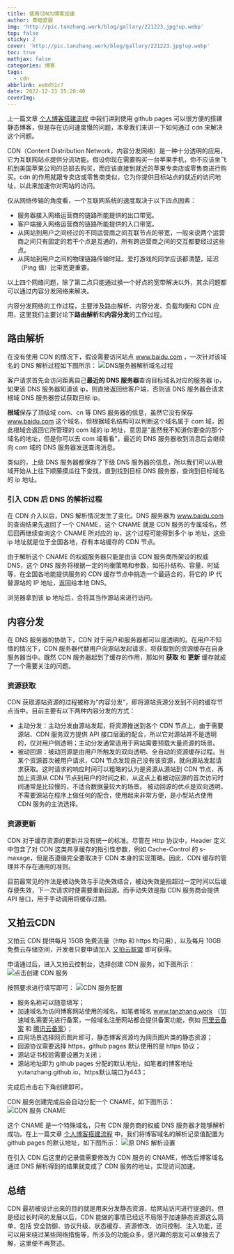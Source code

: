 ```yaml
---
title: 使用CDN为博客加速
author: 青蛙瓷器
img: 'http://pic.tanzhang.work/blog/gallary/221223.jpg!up.webp'
top: false
sticky: 2
cover: 'http://pic.tanzhang.work/blog/gallary/221223.jpg!up.webp'
toc: true
mathjax: false
categories: 博客
tags:
  - cdn
abbrlink: ee8d51c7
date: 2022-12-23 15:28:40
coverImg:
---
```

上一篇文章 [个人博客搭建流程](https://www.tanzhang.work/article/72cc96f6.html) 中我们讲到使用 github pages 可以很方便的搭建静态博客，但是存在访问速度慢的问题，本章我们来讲一下如何通过 cdn 来解决这个问题。

CDN（Content Distribution Network，内容分发网络）是一种十分透明的应用，它为互联网站点提供分流功能。假设你现在需要购买一台苹果手机，你不应该坐飞机到美国苹果公司的总部去购买，而应该直接到就近的苹果专卖店或零售商进行购买。cdn 的作用就跟专卖店或零售商类似，它为你提供目标站点的就近的访问地址，以此来加速你对网站的访问。

仅从网络传输的角度看，一个互联网系统的速度取决于以下四点因素：

- 服务器接入网络运营商的链路所能提供的出口带宽。
- 客户端接入网络运营商的链路所能提供的入口带宽。
- 从网站到用户之间经过的不同运营商之间互联节点的带宽，一般来说两个运营商之间只有固定的若干个点是互通的，所有跨运营商之间的交互都要经过这些点。
- 从网站到用户之间的物理链路传输时延。爱打游戏的同学应该都清楚，延迟（Ping 值）比带宽更重要。

以上四个网络问题，除了第二点只能通过换一个好点的宽带解决以外，其余问题都可以通过内容分发网络来解决。

内容分发网络的工作过程，主要涉及路由解析、内容分发、负载均衡和 CDN 应用，这里我们主要讨论下**路由解析**和**内容分发**的工作过程。

## 路由解析

在没有使用 CDN 的情况下，假设需要访问站点 www.baidu.com ，一次针对该域名的 DNS 解析过程如下图所示：
![DNS服务器解析域名过程](http://pic.tanzhang.work/blog/20221223181046.png!up.webp)

客户请求首先会访问距离自己**最近的 DNS 服务器**查询目标域名对应的服务器 ip，如果该 DNS 服务器知道该 ip，则直接返回给客户端，否则该 DNS 服务器会请求根域 DNS 服务器尝试获取目标 ip。

**根域**保存了顶级域 com、cn 等 DNS 服务器的信息，虽然它没有保存 www.baidu.com 这个域名，但根据域名结构可以判断这个域名属于 com 域，因此根域会返回它所管理的 com 域的 ip 地址，意思是“虽然我不知道你要查的那个域名的地址，但是你可以去 com 域看看”，最近的 DNS 服务器收到消息后会继续向 com 域的 DNS 服务器发送查询消息。

类似的，上级 DNS 服务器都保存了下级 DNS 服务器的信息，所以我们可以从根域开始从上往下顺藤摸瓜往下查找，直到找到目标 DNS 服务器，查询到目标域名的 ip 地址。

### 引入 CDN 后 DNS 的解析过程

在 CDN 介入以后，DNS 解析情况发生了变化。DNS 服务器为 www.baidu.com 的查询结果先返回了一个 CNAME，这个 CNAME 就是 CDN 服务的专属域名，然后回再继续查询这个 CNAME 所对应的 ip，这个过程可能得到多个 ip 地址，这些 ip 地址就是位于全国各地，存有本站缓存的 CDN 节点。

由于解析这个 CNAME 的权威服务器只能是由该 CDN 服务商所架设的权威 DNS，这个 DNS 服务将根据一定的均衡策略和参数，如拓扑结构、容量、时延等，在全国各地能提供服务的 CDN 缓存节点中挑选一个最适合的，将它的 IP 代替源站的 IP 地址，返回给本地 DNS。

浏览器拿到该 ip 地址后，会将其当作源站来进行访问。

## 内容分发

在 DNS 服务器的协助下，CDN 对于用户和服务器都可以是透明的。在用户不知情的情况下，CDN 服务器代替用户向源站发起请求，将获取到的资源缓存在自身服务器当中。既然 CDN 服务器起到了缓存的作用，那如何 **获取** 和 **更新** 缓存就成了一个需要关注的问题。

### 资源获取

CDN 获取源站资源的过程被称为“内容分发”，即将源站资源分发到不同的缓存节点当中。目前主要有以下两种内容分发的方式：

- 主动分发：主动分发由源站发起，将资源推送到各个 CDN 节点上，由于需要源站、CDN 服务双方提供 API 接口层面的配合，所以它对源站并不是透明的，仅对用户侧透明；主动分发通常适用于网站需要预载大量资源的场景。
- 被动回源：被动回源是由用户所触发的双向透明、全自动的资源缓存过程。当某个资源首次被用户请求，CDN 节点发现自己没有该资源，就向源站发起请求获取。这时请求的响应时间可以粗略的认为是资源从源站到 CDN 节点，再加上资源从 CDN 节点到用户的时间之和，从这点上看被动回源的首次访问时间通常是比较慢的，不适合数据量较大的场景。
  被动回源的优点是双向透明，不需要源站在程序上做任何的配合，使用起来非常方便，是小型站点使用 CDN 服务的主流选择。

### 资源更新

CDN 对于缓存资源的更新并没有统一的标准。尽管在 Http 协议中，Header 定义中包含了对 CDN 这类共享缓存的指引性参数，例如 Cache-Control 的 s-maxage，但是否遵循完全要取决于 CDN 本身的实现策略。因此，CDN 缓存的管理并不存在通用的准则。

目前最常见的作法是被动失效与手动失效结合，被动失效是指超过一定时间以后缓存便失效，下一次请求时便需要重新回源。而手动失效是指 CDN 服务商会提供 API 接口，用于手动调用将缓存过期。

## 又拍云CDN

又拍云 CDN 提供每月 15GB 免费流量（http 和 https 均可用），以及每月 10GB 免费云存储空间，开发者只要申请加入 [又拍云联盟](https://www.upyun.com/league) 即可获得。

申请通过后，进入又拍云控制台，选择创建 CDN 服务，如下图所示：
![点击创建 CDN 服务](http://pic.tanzhang.work/blog/20221224170222.png!up.webp)

按照要求进行填写即可：
![CDN 服务配置](http://pic.tanzhang.work/blog/20221224171030.png!up.webp)

- 服务名称可以随意填写；
- 加速域名为访问博客网站使用的域名，如笔者域名 www.tanzhang.work （加速域名需要先进行备案，一般域名注册网站都会提供备案功能，例如 [阿里云备案](https://beian.aliyun.com/?spm=5176.23076750.J_3207526240.11.56a11abewdhsVw) 和 [腾讯云备案](https://cloud.tencent.com/product/ba)）；
- 应用场景选择网页图片即可，静态博客资源均为网页图片类的静态资源；
- 回源协议需要选择 https，github pages 默认使用的是 https 协议；
- 源站证书校验需要设置为关闭；
- 源站地址即为 github pages 分配的默认地址，如笔者的博客地址 yutanzhang.github.io，https默认端口为443；

完成后点击右下角创建即可。

CDN 服务创建完成后会自动分配一个 CNAME，如下图所示：
![CDN 服务 CNAME](http://pic.tanzhang.work/blog/20221224172559.png!up.webp)

这个 CNAME 是一个特殊域名，只有 CDN 服务商的权威 DNS 服务器才能够解析成功。在上一篇文章 [个人博客搭建流程](https://www.tanzhang.work/article/72cc96f6.html) 中，我们将博客域名的解析记录值配置为 github pages 的默认地址，如下图所示：
![原 DNS 解析设置](http://pic.tanzhang.work/blog/20221221144804.png!up.webp)

在引入 CDN 后这里的记录值需要修改为 CDN 服务的 CNAME，修改后博客域名通过 DNS 解析得到的结果就变成了 CDN 服务的地址，实现访问加速。

## 总结

CDN 最初被设计出来的目的就是用来分发静态资源，给网站访问进行提速的。但是经过长时间的发展以后，CDN 能做的事情已经远不局限于加速静态资源这么简单，包括 安全防御、协议升级、状态缓存、资源修改、访问控制、注入功能，还可以用来绕过某些网络措施等，所涉及的功能众多，感兴趣的朋友可以单独去了解，这里便不再赘述。
